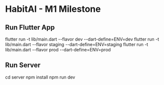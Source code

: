# HabitAI - M1 Milestone

## Run Flutter App
flutter run -t lib/main.dart --flavor dev --dart-define=ENV=dev
flutter run -t lib/main.dart --flavor staging --dart-define=ENV=staging
flutter run -t lib/main.dart --flavor prod --dart-define=ENV=prod

## Run Server
cd server
npm install
npm run dev
